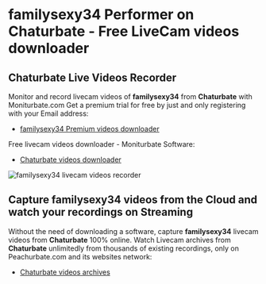 # familysexy34 Performer on Chaturbate - Free LiveCam videos downloader

## Chaturbate Live Videos Recorder

Monitor and record livecam videos of **familysexy34** from **Chaturbate** with Moniturbate.com
Get a premium trial for free by just and only registering with your Email address:
* [familysexy34 Premium videos downloader](https://moniturbate.com/request-demo-licence-key.html)

Free livecam videos downloader - Moniturbate Software:
* [Chaturbate videos downloader](https://moniturbate.com/moniturbate-download-software.html)

![familysexy34 livecam videos recorder](https://peachurnet.com/templates/moniturbate-software.png)


## Capture familysexy34 videos from the Cloud and watch your recordings on Streaming

Without the need of downloading a software, capture **familysexy34** livecam videos from **Chaturbate** 100% online.
Watch Livecam archives from **Chaturbate** unlimitedly from thousands of existing recordings, only on Peachurbate.com and its websites network:
* [Chaturbate videos archives](https://peachurnet.com/)